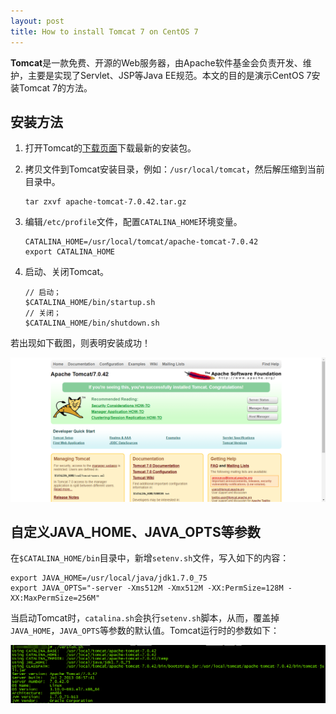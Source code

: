 ```yaml
---
layout: post
title: How to install Tomcat 7 on CentOS 7
---
```


**Tomcat**是一款免费、开源的Web服务器，由Apache软件基金会负责开发、维护，主要是实现了Servlet、JSP等Java EE规范。本文的目的是演示CentOS 7安装Tomcat 7的方法。

## 安装方法

1. 打开Tomcat的[下载页面][1]下载最新的安装包。

2. 拷贝文件到Tomcat安装目录，例如：`/usr/local/tomcat`，然后解压缩到当前目录中。

    ```text
    tar zxvf apache-tomcat-7.0.42.tar.gz
    ```
    
3. 编辑`/etc/profile`文件，配置`CATALINA_HOME`环境变量。
    
    ```text
    CATALINA_HOME=/usr/local/tomcat/apache-tomcat-7.0.42
    export CATALINA_HOME
    ```
    
4. 启动、关闭Tomcat。

    ```text
    // 启动；
    $CATALINA_HOME/bin/startup.sh
    // 关闭；
    $CATALINA_HOME/bin/shutdown.sh
    ```

若出现如下截图，则表明安装成功！

![Tomcat效果图][2]
    
## 自定义JAVA_HOME、JAVA_OPTS等参数

在`$CATALINA_HOME/bin`目录中，新增`setenv.sh`文件，写入如下的内容：

```text
export JAVA_HOME=/usr/local/java/jdk1.7.0_75
export JAVA_OPTS="-server -Xms512M -Xmx512M -XX:PermSize=128M -XX:MaxPermSize=256M"
```

当启动Tomcat时，`catalina.sh`会执行`setenv.sh`脚本，从而，覆盖掉`JAVA_HOME`，`JAVA_OPTS`等参数的默认值。Tomcat运行时的参数如下：

![Tomcat运行时参数][3]

[1]: https://tomcat.apache.org/download-70.cgi
[2]: ../images/2019/5/31/1.png
[3]: ../images/2019/5/31/2.png